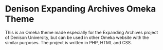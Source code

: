 # Denison Expanding Archives Omeka Theme

This is an Omeka theme made especially for the Expanding Archives project of Denison University, but can be used in other Omeka website with the similar purposes. The project is written in PHP, HTML and CSS.
